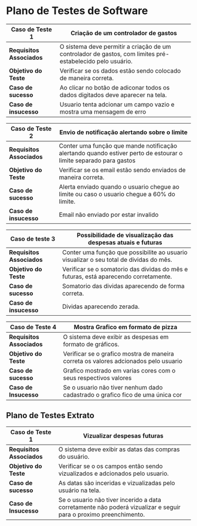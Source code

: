 # Plano de Testes de Software
| **Caso de Teste 1**  |   Criação de um controlador de gastos |
| ------------------- | ------------------- |
| **Requisitos Associados** |  O sistema deve permitir a criação de um controlador de gastos, com limites pré-estabelecido pelo usuário.   |
| **Objetivo do Teste**  | Verificar se os dados estão sendo colocado de maneira correta.  |
| **Caso de sucesso**  | Ao clicar no botão de adiconar todos os dados digitados deve aparecer na tela. |
| **Caso de insucesso**| Usuario tenta adcionar um campo vazio e mostra uma mensagem de erro|

| **Caso de Teste 2**  | Envio de notificação alertando sobre o limite   |
| ------------------- | ------------------- |
| **Requisitos Associados** |  Conter uma função que mande notificação alertando quando estiver perto de estourar o limite separado para gastos  |
| **Objetivo do Teste**  | Verificar se os email estão sendo enviados de maneira correta.  |
| **Caso de sucesso**  | Alerta enviado quando o usuario chegue ao limite ou caso o usuario chegue a 60% do limite. |
| **Caso de insucesso**| Email não enviado por estar invalido|

|**Caso de teste 3**| Possibilidade de visualização das despesas atuais e futuras|
| ------------------- | ------------------- |
|**Requisitos Associados**| Conter uma função que possibilite ao usuario visualizar o seu total de dividas do mês. |
|**Objetivo do Teste**| Verificar se o somatorio das dividas do mês e futuras, está aparecendo corretamente. |
|**Caso de sucesso**| Somatorio das dividas aparecendo de forma correta. |
|**Caso de insucesso**| Dividas aparecendo zerada. | 

| **Caso de Teste 4**  | Mostra Grafico em formato de pizza   |
| ------------------- | ------------------- |
| **Requisitos Associados** |  O sistema deve exibir as despesas em formato de gráficos.  |
| **Objetivo do Teste**  | Verificar se o grafico mostra de maneira correta os valores adcionados pelo usuario  |
| **Caso de sucesso**  | Grafico mostrado em varias cores com o seus respectivos valores|
| **Caso de Insucesso** | Se o usuario não tiver nenhum dado cadastrado o grafico fico de uma única cor|





## Plano de Testes Extrato
| **Caso de Teste 1**  | Vizualizar despesas futuras   |
| ------------------- | ------------------- |
| **Requisitos Associados** |  O sistema deve exibir as datas das compras do usuário.  |
| **Objetivo do Teste**  | Verificar se o os campos então sendo vizualizados e adcionados pelo usuario.  |
| **Caso de sucesso**  | As datas são inceridas e vizualizadas pelo usuário na tela.|
| **Caso de Insucesso** | Se o usuario não tiver incerido a data corretamente não poderá vizualizar e seguir para o proximo preenchimento.|
